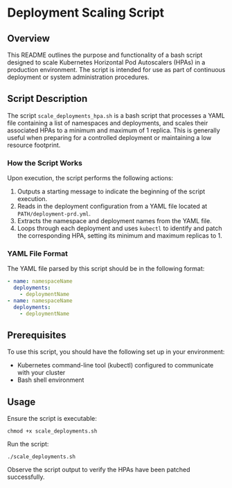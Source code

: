 # Deployment Scaling Script

## Overview
This README outlines the purpose and functionality of a bash script designed to scale Kubernetes Horizontal Pod Autoscalers (HPAs) in a production environment. The script is intended for use as part of continuous deployment or system administration procedures.

## Script Description

The script `scale_deployments_hpa.sh` is a bash script that processes a YAML file containing a list of namespaces and deployments, and scales their associated HPAs to a minimum and maximum of 1 replica. This is generally useful when preparing for a controlled deployment or maintaining a low resource footprint.

### How the Script Works

Upon execution, the script performs the following actions:

1. Outputs a starting message to indicate the beginning of the script execution.
2. Reads in the deployment configuration from a YAML file located at `PATH/deployment-prd.yml`.
3. Extracts the namespace and deployment names from the YAML file.
4. Loops through each deployment and uses `kubectl` to identify and patch the corresponding HPA, setting its minimum and maximum replicas to 1.

### YAML File Format

The YAML file parsed by this script should be in the following format:

```yaml
- name: namespaceName
  deployments:
    - deploymentName
- name: namespaceName
  deployments:
    - deploymentName
```

## Prerequisites
To use this script, you should have the following set up in your environment:

- Kubernetes command-line tool (kubectl) configured to communicate with your cluster
- Bash shell environment

## Usage
Ensure the script is executable:

```permissions
chmod +x scale_deployments.sh
```

Run the script:

```script
./scale_deployments.sh
```

Observe the script output to verify the HPAs have been patched successfully.